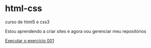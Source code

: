 # html-css
 curso de html5 e css3

Estou aprendendo a criar sites e agora vou gerenciar meu repositórios

<a href="https://filipesilvagalvao.github.io/html-css/exerc%C3%ADcios/ex001/index.html">Executar o exercício 001</a>